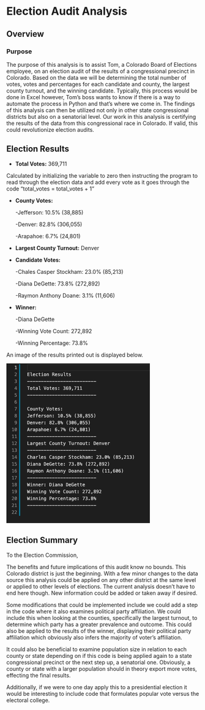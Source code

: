 # Election Audit Analysis
## Overview
### Purpose
The purpose of this analysis is to assist Tom, a Colorado Board of Elections employee, on an election audit of the results of a congressional precinct in Colorado. Based on the data we will be determining the total number of votes, votes and percentages for each candidate and county, the largest county turnout, and the winning candidate. Typically, this process would be done in Excel however, Tom’s boss wants to know if there is a way to automate the process in Python and that’s where we come in. The findings of this analysis can then be utilized not only in other state congressional districts but also on a senatorial level. Our work in this analysis is certifying the results of the data from this congressional race in Colorado. If valid, this could revolutionize election audits.
## Election Results
* **Total Votes:** 369,711

Calculated by initializing the variable to zero then instructing the program to read through the election data and add every vote as it goes through the code “total_votes = total_votes + 1”
* **County Votes:**

  -Jefferson: 10.5% (38,885)
  
  -Denver: 82.8% (306,055)
  
  -Arapahoe: 6.7% (24,801)
  
* **Largest County Turnout:** Denver
* **Candidate Votes:**

  -Chales Casper Stockham: 23.0% (85,213)
  
  -Diana DeGette: 73.8% (272,892)
  
  -Raymon Anthony Doane: 3.1% (11,606)
  
* **Winner:**

  -Diana DeGette
  
  -Winning Vote Count: 272,892
  
  -Winning Percentage: 73.8%
  
An image of the results printed out is displayed below.

![election_results.png](https://github.com/CristinaCod/election_analysis/blob/main/analysis/Election_Results.png)
## Election Summary
To the Election Commission,

The benefits and future implications of this audit know no bounds. This Colorado district is just the beginning. With a few minor changes to the data source this analysis could be applied on any other district at the same level or applied to other levels of elections. The current analysis doesn’t have to end here though. New information could be added or taken away if desired. 

Some modifications that could be implemented include we could add a step in the code where it also examines political party affiliation. We could include this when looking at the counties, specifically the largest turnout, to determine which party has a greater prevalence and outcome. This could also be applied to the results of the winner, displaying their political party affiliation which obviously also infers the majority of voter’s affiliation.

It could also be beneficial to examine population size in relation to each county or state depending on if this code is being applied again to a state congressional precinct or the next step up, a senatorial one. Obviously, a county or state with a larger population should in theory export more votes, effecting the final results. 

Additionally, if we were to one day apply this to a presidential election it would be interesting to include code that formulates popular vote versus the electoral college. 


